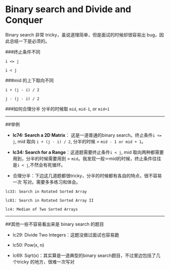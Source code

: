 # Binary search and Divide and Conquer

Binary search 非常 tricky，虽说道理简单，但是面试的时候却很容易出 bug，因此总结一下是必须的。

###终止条件不同

```
i <= j
```

```
i < j
```

###mid 的上下取向不同

```
i + (j - i) / 2
```

```
j - (j - i) / 2
```
###如何合理分半
分半的时候取 `mid`, `mid-1`, or `mid+1`

-----------
##举例

* **lc74: Search a 2D Matrix**： 这是一道普通的binary search。终止条件`i <= j`, mid 取向 `i + (j - i) / 2`, 分半的时候 = `mid - 1 or mid + 1`。

* **lc34: Search for a Range**：这道题需要终止条件`i < j`,
mid 取向两种都需要用到，分半的时候需要用到 = `mid`。我发现一般＝mid的时候，终止条件往往是`i < j`,不然会有死循环。

* 合理分半：下边这几道题都很tricky，分半的时候都有各自的特点，很不容易一次
写对。需要多多练习和体会。

```
lc33: Search in Rotated Sorted Array

lc81: Search in Rotated Sorted Array II

lc4: Median of Two Sorted Arrays
```
----------
##其他一些不容易看出来是 binary search 的题目

* lc29: Divide Two Integers：这题没做过面试也容易跪

* lc50: Pow(x, n)

* lc69: Sqrt(x)：其实算是一道典型的binary search题目，不过里边包括了几个tricky 的地方，很难一次写对






